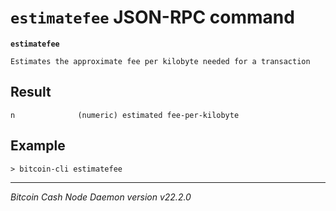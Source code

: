 `estimatefee` JSON-RPC command
==============================

**`estimatefee`**

```
Estimates the approximate fee per kilobyte needed for a transaction
```

Result
------

```
n              (numeric) estimated fee-per-kilobyte
```

Example
-------

```
> bitcoin-cli estimatefee
```

***

*Bitcoin Cash Node Daemon version v22.2.0*
